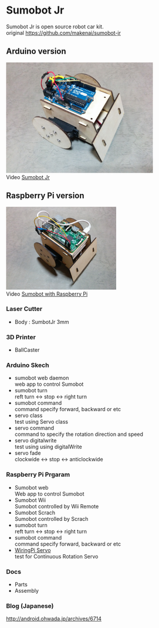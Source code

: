 # Sumobot Jr
Sumobot Jr is open source robot car kit. <br/>
original https://github.com/makenai/sumobot-jr <br/>

## Arduino version
<img src="https://github.com/FabLabKannai/SumobotJr/blob/master/docs/arduino_ver.jpg" width="400" /> <br/>
Video [Sumobot Jr](https://www.youtube.com/watch?v=96kZ15I-gVY) <br/>

## Raspberry Pi version
<img src="https://github.com/FabLabKannai/SumobotJr/blob/master/docs/raspi_ver.jpg" width="300" /> <br/>
Video [Sumobot with Raspberry Pi](https://www.youtube.com/watch?v=J9WRliGs7vI) <br/>

### Laser Cutter
- Body : SumbotJr 3mm

### 3D Printer
- BallCaster

### Arduino Skech
- sumobot web daemon<br/>
  web app to control Sumobot <br/>
- sumobot turn <br/>
  reft turn <-> stop <-> right turn <br/>
- sumobot command <br/>
  command specify forward, backward or etc
- servo class <br/>
  test using Servo class <br/>
- servo command <br/>
  command to specify the rotation direction and speed <br/>
- servo digitalwrite <br/>
  test using using digitalWrite <br/>
- servo fade <br/>
  clockwide <-> stop <-> anticlockwide <br/>

### Raspberry Pi Prgaram
- Sumobot web <br/>
  Web app to control Sumobot <br/>
- Sumobot Wii <br/>
  Sumobot controlled by Wii Remote <br/>
- Sumobot Scrach <br/>
  Sumobot controlled by Scrach <br/>
- sumobot turn <br/>
  reft turn <-> stop <-> right turn <br/>
- sumobot command <br/>
  command specify forward, backward or etc <br/>
- [WiringPi Servo](https://github.com/FabLabKannai/RaspiStudy/tree/master/4_python/sample/wiringpi_servo) <br/>
  test for Continuous Rotation Servo <br/> 
   
### Docs
- Parts
- Assembly

### Blog (Japanese)
http://android.ohwada.jp/archives/6714
